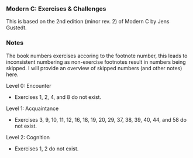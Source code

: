 ### Modern C: Exercises & Challenges
This is based on the 2nd edition (minor rev. 2) of Modern C by Jens Gustedt.

### Notes
The book numbers exercises accoring to the footnote number, this leads to inconsistent numbering as non-exercise footnotes result in numbers being skipped.
I will provide an overview of skipped numbers (and other notes) here.

Level 0: Encounter
- Exercises 1, 2, 4, and 8 do not exist.

Level 1: Acquaintance
- Exercises 3, 9, 10, 11, 12, 16, 18, 19, 20, 29, 37, 38, 39, 40, 44, and 58 do not exist.

Level 2: Cognition
- Exercises 1, 2 do not exist.